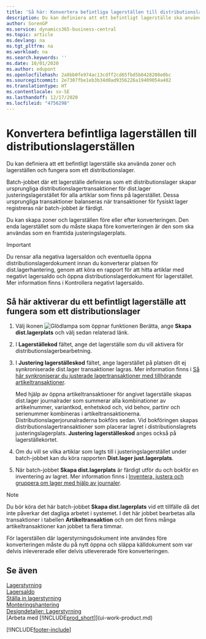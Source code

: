 ```yaml
---
title: 'Så här: Konvertera befintliga lagerställen till distributionslagerställen | Microsoft Docs'
description: Du kan definiera att ett befintligt lagerställe ska använda zoner och lagerställen och fungera som ett distributionslager.
author: SorenGP
ms.service: dynamics365-business-central
ms.topic: article
ms.devlang: na
ms.tgt_pltfrm: na
ms.workload: na
ms.search.keywords: ''
ms.date: 10/01/2020
ms.author: edupont
ms.openlocfilehash: 2a8bb0fe974ac13cdff2cd65fbd5b8428208e0bc
ms.sourcegitcommit: 2e7307fbe1eb3b34d0ad9356226a19409054a402
ms.translationtype: HT
ms.contentlocale: sv-SE
ms.lasthandoff: 12/17/2020
ms.locfileid: "4756298"
---
```

# <a name="convert-existing-locations-to-warehouse-locations"></a>Konvertera befintliga lagerställen till distributionslagerställen
Du kan definiera att ett befintligt lagerställe ska använda zoner och lagerställen och fungera som ett distributionslager.  

Batch-jobbet där ett lagerställe definieras som ett distributionslager skapar ursprungliga distributionslagertransaktioner för dist.lager justeringslagerstället för alla artiklar som finns på lagerstället. Dessa ursprungliga transaktioner balanseras när transaktioner för fysiskt lager registreras när batch-jobbet är färdigt.  

Du kan skapa zoner och lagerställen före eller efter konverteringen. Den enda lagerstället som du måste skapa före konverteringen är den som ska användas som en framtida justeringslagerplats.  

> [!IMPORTANT]  
>  Du rensar alla negativa lagersaldon och eventuella öppna distributionslagerdokument innan du konverterar platsen för dist.lagerhantering, genom att köra en rapport för att hitta artiklar med negativt lagersaldo och öppna distributionslagerdokument för lagerstället. Mer information finns i Kontrollera negativt lagersaldo.  

## <a name="to-enable-an-existing-location-to-operate-as-a-warehouse-location"></a>Så här aktiverar du ett befintligt lagerställe att fungera som ett distributionslager  
1.  Välj ikonen ![Glödlampa som öppnar funktionen Berätta](media/ui-search/search_small.png "Berätta vad du vill göra"), ange **Skapa dist.lagerplats** och välj sedan relaterad länk.  
2.  I **Lagerställekod** fältet, ange det lagerställe som du vill aktivera för distributionslagerbearbetning.  
3.  I **Justering lagerställeskod** fältet, ange lagerstället på platsen dit ej synkroniserade dist.lager transaktioner lagras. Mer information finns i [Så här synkroniserar du justerade lagertransaktioner med tillhörande artikeltransaktioner](inventory-how-count-adjust-reclassify.md#to-synchronize-the-adjusted-warehouse-entries-with-the-related-item-ledger-entries).  

    Med hjälp av öppna artikeltransaktioner för angivet lagerställe skapas dist.lager journalrader som summerar alla kombinationer av artikelnummer, variantkod, enhetskod och, vid behov, partinr och serienummer kombineras i artikeltransaktionerna. Distributionslagerjorunalraderna bokförs sedan. Vid bokföringen skapas distributionslagertransaktioner som placerar lagret i distributionslagrets justeringslagerplats. **Justering lagerställeskod** anges också på lagerställekortet.  

4.  Om du vill se vilka artiklar som lagts till i justeringslagerstället under batch-jobbet kan du köra rapporten **Dist.lager just.lagerplats**.  
5.  När batch-jobbet **Skapa dist.lagerplats** är färdigt utför du och bokför en inventering av lagret. Mer information finns i [Inventera, justera och gruppera om lager med hjälp av journaler](inventory-how-count-adjust-reclassify.md).  

> [!NOTE]  
>  Du bör köra det här batch-jobbet **Skapa dist.lagerplats** vid ett tillfälle då det inte påverkar det dagliga arbetet i systemet. I det här jobbet bearbetas alla transaktioner i tabellen **Artikeltransaktion** och om det finns många artikeltransaktioner kan jobbet ta flera timmar.  

 För lagerställen där lagerstyrningsdokument inte användes före konverteringen måste du på nytt öppna och släppa källdokument som var delvis inlevererade eller delvis utlevererade före konverteringen.  

## <a name="see-also"></a>Se även  
[Lagerstyrning](warehouse-manage-warehouse.md)  
[Lagersaldo](inventory-manage-inventory.md)  
[Ställa in lagerstyrning](warehouse-setup-warehouse.md)     
[Monteringshantering](assembly-assemble-items.md)    
[Designdetaljer: Lagerstyrning](design-details-warehouse-management.md)  
[Arbeta med [!INCLUDE[prod_short](includes/prod_short.md)]](ui-work-product.md)


[!INCLUDE[footer-include](includes/footer-banner.md)]